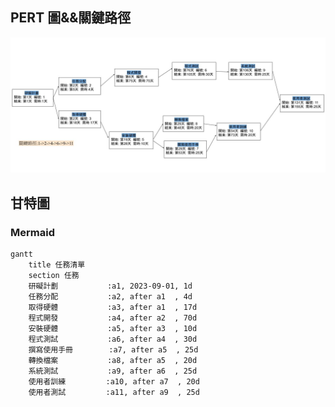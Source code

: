 ## PERT 圖&&關鍵路徑
![NKUST](https://github.com/C110118135/20230918/blob/main/pert_diagram%20%E7%9A%84%E5%89%AF%E6%9C%AC%20(1).jpg "NKUST")

## 甘特圖
### Mermaid
```mermaid
gantt
    title 任務清單
    section 任務
    研礙計劃           :a1, 2023-09-01, 1d
    任務分配           :a2, after a1  , 4d
    取得硬體           :a3, after a1  , 17d
    程式開發           :a4, after a2  , 70d
    安裝硬體           :a5, after a3  , 10d
    程式測試           :a6, after a4  , 30d
    撰寫使用手冊        :a7, after a5  , 25d
    轉換檔案           :a8, after a5  , 20d
    系統測試           :a9, after a6  , 25d
    使用者訓練         :a10, after a7  , 20d
    使用者測試         :a11, after a9  , 25d
``` 
